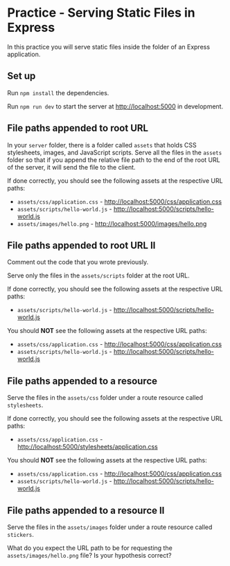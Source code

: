 # Practice - Serving Static Files in Express

In this practice you will serve static files inside the folder of an Express
application.

## Set up

Run `npm install` the dependencies.

Run `npm run dev` to start the server at [http://localhost:5000] in
development.

## File paths appended to root URL

In your `server` folder, there is a folder called `assets` that holds CSS
stylesheets, images, and JavaScript scripts. Serve all the files in the `assets`
folder so that if you append the relative file path to the end of the root URL
of the server, it will send the file to the client.

If done correctly, you should see the following assets at the respective URL
paths:

- `assets/css/application.css` - [http://localhost:5000/css/application.css]
- `assets/scripts/hello-world.js` - [http://localhost:5000/scripts/hello-world.js]
- `assets/images/hello.png` - [http://localhost:5000/images/hello.png]

## File paths appended to root URL II

Comment out the code that you wrote previously.

Serve only the files in the `assets/scripts` folder at the root URL.

If done correctly, you should see the following assets at the respective URL
paths:

- `assets/scripts/hello-world.js` - [http://localhost:5000/scripts/hello-world.js]

You should **NOT** see the following assets at the respective URL paths:

- `assets/css/application.css` - [http://localhost:5000/css/application.css]
- `assets/scripts/hello-world.js` - [http://localhost:5000/scripts/hello-world.js]

## File paths appended to a resource

Serve the files in the `assets/css` folder under a route resource called
`stylesheets`.

If done correctly, you should see the following assets at the respective URL
paths:

- `assets/css/application.css` - [http://localhost:5000/stylesheets/application.css]

You should **NOT** see the following assets at the respective URL paths:

- `assets/css/application.css` - [http://localhost:5000/css/application.css]
- `assets/scripts/hello-world.js` - [http://localhost:5000/scripts/hello-world.js]

## File paths appended to a resource II

Serve the files in the `assets/images` folder under a route resource called
`stickers`.

What do you expect the URL path to be for requesting the
`assets/images/hello.png` file? Is your hypothesis correct?

[http://localhost:5000]: http://localhost:5000
[http://localhost:5000/css/application.css]: http://localhost:5000/css/application.css
[http://localhost:5000/scripts/hello-world.js]: http://localhost:5000/scripts/hello-world.js
[http://localhost:5000/images/hello.png]: http://localhost:5000/images/hello.png
[http://localhost:5000/stylesheets/application.css]: http://localhost:5000/stylesheets/application.css